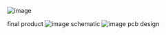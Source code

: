 ![image](https://github.com/user-attachments/assets/46bf3691-5588-43d8-b632-3eaaafd935ce)

final product
![image](https://github.com/user-attachments/assets/d01e4558-d6c1-4bc9-b5fe-db312bcd95a5)
schematic
![image](https://github.com/user-attachments/assets/aa149e39-0aba-4a54-b046-1dc79a49d660)
pcb design
